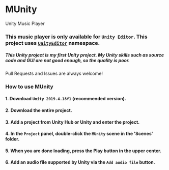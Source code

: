 # MUnity
Unity Music Player

### This music player is only available for `Unity Editor`. This project uses [`UnityEditor`](https://docs.unity3d.com/ScriptReference/UnityEditor.html) namespace.

##### This Unity project is my first Unity project. My Unity skills such as source code and GUI are not good enough, so the quality is poor.
Pull Requests and Issues are always welcome!

### How to use MUnity

#### 1. Download `Unity 2019.4.18f1` (recommended version).
#### 2. Download the entire project.
#### 3. Add a project from Unity Hub or Unity and enter the project.
#### 4. In the `Project` panel, double-click the `MUnity` scene in the 'Scenes' folder.
#### 5. When you are done loading, press the Play button in the upper center. 
#### 6. Add an audio file supported by Unity via the `Add audio file` button.